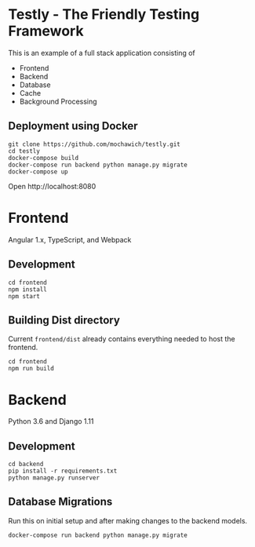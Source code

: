 # Testly - The Friendly Testing Framework

This is an example of a full stack application consisting of
- Frontend
- Backend
- Database
- Cache
- Background Processing


## Deployment using Docker
```
git clone https://github.com/mochawich/testly.git
cd testly
docker-compose build
docker-compose run backend python manage.py migrate
docker-compose up
```

Open http://localhost:8080


# Frontend
Angular 1.x, TypeScript, and Webpack

## Development
```
cd frontend
npm install
npm start
```

## Building Dist directory
Current `frontend/dist` already contains everything needed to host the frontend.

```
cd frontend
npm run build
```

# Backend
Python 3.6 and Django 1.11

## Development

```
cd backend
pip install -r requirements.txt
python manage.py runserver
```

## Database Migrations
Run this on initial setup and after making changes to the backend models.

```
docker-compose run backend python manage.py migrate
```
